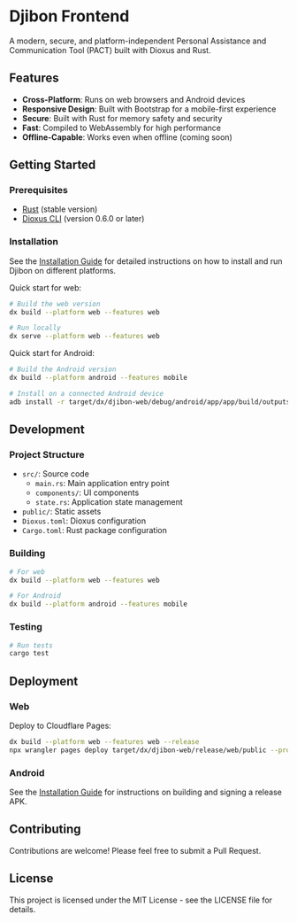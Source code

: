 # Djibon Frontend

A modern, secure, and platform-independent Personal Assistance and Communication Tool (PACT) built with Dioxus and Rust.

## Features

- **Cross-Platform**: Runs on web browsers and Android devices
- **Responsive Design**: Built with Bootstrap for a mobile-first experience
- **Secure**: Built with Rust for memory safety and security
- **Fast**: Compiled to WebAssembly for high performance
- **Offline-Capable**: Works even when offline (coming soon)

## Getting Started

### Prerequisites

- [Rust](https://www.rust-lang.org/tools/install) (stable version)
- [Dioxus CLI](https://dioxuslabs.com/learn/0.6/CLI/installation) (version 0.6.0 or later)

### Installation

See the [Installation Guide](install.md) for detailed instructions on how to install and run Djibon on different platforms.

Quick start for web:

```bash
# Build the web version
dx build --platform web --features web

# Run locally
dx serve --platform web --features web
```

Quick start for Android:

```bash
# Build the Android version
dx build --platform android --features mobile

# Install on a connected Android device
adb install -r target/dx/djibon-web/debug/android/app/app/build/outputs/apk/debug/app-debug.apk
```

## Development

### Project Structure

- `src/`: Source code
  - `main.rs`: Main application entry point
  - `components/`: UI components
  - `state.rs`: Application state management
- `public/`: Static assets
- `Dioxus.toml`: Dioxus configuration
- `Cargo.toml`: Rust package configuration

### Building

```bash
# For web
dx build --platform web --features web

# For Android
dx build --platform android --features mobile
```

### Testing

```bash
# Run tests
cargo test
```

## Deployment

### Web

Deploy to Cloudflare Pages:

```bash
dx build --platform web --features web --release
npx wrangler pages deploy target/dx/djibon-web/release/web/public --project-name=dioxus-test
```

### Android

See the [Installation Guide](install.md) for instructions on building and signing a release APK.

## Contributing

Contributions are welcome! Please feel free to submit a Pull Request.

## License

This project is licensed under the MIT License - see the LICENSE file for details.